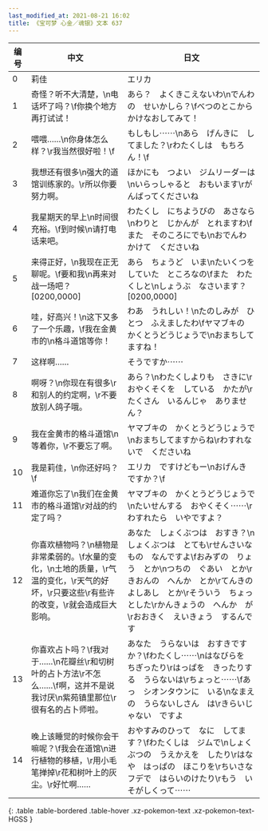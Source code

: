 ```yaml
---
last_modified_at: 2021-08-21 16:02
title: 《宝可梦 心金／魂银》文本 637
---
```

| 编号 | 中文 | 日文 |
| ---- | ---- | ---- |
| 0 | 莉佳 | エリカ |
| 1 | 奇怪？听不大清楚，\n电话坏了吗？\f你换个地方再打试试！ | あら？　よくきこえないわ\nでんわの　せいかしら？\fべつのとこから　かけなおしてみて！ |
| 2 | 喂喂……\n你身体怎么样？\r我当然很好啦！\f | もしもし⋯⋯\nあら　げんきに　してました？\rわたくしは　もちろん！\f |
| 3 | 我想还有很多\n强大的道馆训练家的。\r所以你要努力啊。 | ほかにも　つよい　ジムリーダーは\nいらっしゃると　おもいます\rがんばってくださいね |
| 4 | 我星期天的早上\n时间很充裕。\f到时候\n请打电话来吧。 | わたくし　にちようびの　あさなら\nわりと　じかんが　とれますわ\fまた　そのころにでも\nおでんわ　かけて　くださいね |
| 5 | 来得正好，\n我现在正无聊呢。\f要和我\n再来对战一场吧？[0200,0000] | あら　ちょうど　いま\nたいくつを　していた　ところなの\fまた　わたくしと\nしょうぶ　なさいます？[0200,0000] |
| 6 | 哇，好高兴！\n这下又多了一个乐趣，\f我在金黄市的\n格斗道馆等你！ | わあ　うれしい！\nたのしみが　ひとつ　ふえましたわ\fヤマブキの　かくとうどうじょうで\nおまちしてますね！ |
| 7 | 这样啊…… | そうですか⋯⋯ |
| 8 | 啊呀？\n你现在有很多\r和别人的约定啊，\r不要放别人鸽子哦。 | あら？\nわたくしよりも　さきに\rおやくそくを　している　かたが\rたくさん　いるんじゃ　ありません？ |
| 9 | 我在金黄市的格斗道馆\n等着你，\r不要忘了啊。 | ヤマブキの　かくとうどうじょうで\nおまちしてますからね\rわすれないで　くださいね |
| 10 | 我是莉佳，\n你还好吗？\f | エリカ　ですけどもー\nおげんき　ですか？\f |
| 11 | 难道你忘了\n我们在金黄市的格斗道馆\r对战的约定了吗？ | ヤマブキの　かくとうどうじょうで\nたいせんする　おやくそく⋯⋯\rわすれたら　いやですよ？ |
| 12 | 你喜欢植物吗？\n植物是非常柔弱的。\f水量的变化，\n土地的质量，\r气温的变化，\r天气的好坏，\r只要这些\r有些许的改变，\r就会造成巨大影响。 | あなた　しょくぶつは　おすき？\nしょくぶつは　とても\rせんさいな　もの　なんですよ\fおみずの　りょう　とか\nつちの　ぐあい　とか\rきおんの　へんか　とか\rてんきの　よしあし　とか\rそういう　ちょっとした\rかんきょうの　へんか　が\rおおきく　えいきょう　するんです |
| 13 | 你喜欢占卜吗？\f我对于……\n花瓣丝\r和切树叶的占卜方法\r不怎么……\f啊，这并不是说我讨厌\n紫苑镇里那位\r很有名的占卜师啦。 | あなた　うらないは　おすきですか？\fわたくし⋯⋯\nはなびらを　ちぎったり\rはっぱを　きったりする　うらないは\rちょっと⋯⋯\fあっ　シオンタウンに　いる\nなまえの　うらないしさん　は\rきらいじゃない　ですよ |
| 14 | 晚上该睡觉的时候你会干嘛呢？\f我会在道馆\n进行植物的移植，\r用小毛笔掸掉\r花和树叶上的灰尘。\r好忙啊…… | おやすみのひって　なに　してます？\fわたくしは　ジムで\nしょくぶつの　うえかえを　したり\rはなや　はっぱの　ほこりを\rちいさな　フデで　はらいのけたり\rもう　いそがしくって⋯⋯ |
{: .table .table-bordered .table-hover .xz-pokemon-text .xz-pokemon-text-HGSS }